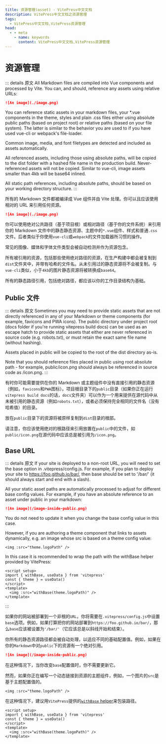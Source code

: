 ```yaml
---
title: 资源管理(asset) - VitePress中文文档
description: VitePress中文文档之资源管理
tags: 
  - VitePress中文文档,VitePress资源管理
head:
  - - meta
    - name: keywords
      content: VitePress中文文档,VitePress资源管理
---
```


# 资源管理

::: details 原文
All Markdown files are compiled into Vue components and processed by Vite. You can, and should, reference any assets using relative URLs:

```md
![An image](./image.png)
```

You can reference static assets in your markdown files, your *.vue components in the theme, styles and plain .css files either using absolute public paths (based on project root) or relative paths (based on your file system). The latter is similar to the behavior you are used to if you have used vue-cli or webpack's file-loader.

Common image, media, and font filetypes are detected and included as assets automatically.

All referenced assets, including those using absolute paths, will be copied to the dist folder with a hashed file name in the production build. Never-referenced assets will not be copied. Similar to vue-cli, image assets smaller than 4kb will be base64 inlined.

All static path references, including absolute paths, should be based on your working directory structure.
:::

所有的 Markdown 文件都被编译成 Vue 组件并由 Vite 处理。你可以且应该使用相对的 URL 来引用任何资源。

```md
![An image](./image.png)
```

你可以使用绝对公共路径（基于项目根）或相对路径（基于你的文件系统）来引用你的 Markdown 文件中的静态静态资源、主题中的`*.vue`组件、样式和普通`.css`文件。后者类似于你使用`vue-cli`或`webpack`的文件加载器所习惯的操作。

常见的图像、媒体和字体文件类型会被自动检测并作为资源包含。

所有被引用的资源，包括那些使用绝对路径的资源，在生产构建中都会被复制到`dist`文件夹中，并带有哈希的文件名。从未引用过的静态资源将不会被复制。与`vue-cli`类似，小于`4kb`的图片静态资源将被转换成`base64`。

所有的静态路径引用，包括绝对路径，都应该以你的工作目录结构为基础。

## Public 文件

::: details 原文
Sometimes you may need to provide static assets that are not directly referenced in any of your Markdown or theme components (for example, favicons and PWA icons). The public directory under project root (docs folder if you're running vitepress build docs) can be used as an escape hatch to provide static assets that either are never referenced in source code (e.g. robots.txt), or must retain the exact same file name (without hashing).

Assets placed in public will be copied to the root of the dist directory as-is.

Note that you should reference files placed in public using root absolute path - for example, public/icon.png should always be referenced in source code as /icon.png.
:::

有时你可能需要提供在你的 Markdown 或主题组件中没有直接引用的静态资源（例如，`favicons`和`PWA`图标）。项目根目录下的`public`目录（如果你正在运行`vitepress build docs`的话，`docs`文件夹）可以作为一个用来提供在源代码中从未被引用的静态资源（例如`robots.txt`），或者必须保持完全相同的文件名（没有哈希值）的目录。

放在`public`目录下的资源将被原样复制到`dist`目录的根部。

请注意，你应该使用绝对的根路径来引用放置在`public`中的文件，如`public/icon.png`在源代码中应该总是被引用为`/icon.png`。

## Base URL

::: details 原文
If your site is deployed to a non-root URL, you will need to set the base option in .vitepress/config.js. For example, if you plan to deploy your site to https://foo.github.io/bar/, then base should be set to '/bar/' (it should always start and end with a slash).

All your static asset paths are automatically processed to adjust for different base config values. For example, if you have an absolute reference to an asset under public in your markdown:

```md
![An image](/image-inside-public.png)
```

You do not need to update it when you change the base config value in this case.

However, if you are authoring a theme component that links to assets dynamically, e.g. an image whose src is based on a theme config value:

```vue
<img :src="theme.logoPath" />
```
In this case it is recommended to wrap the path with the withBase helper provided by VitePress:

```vue
<script setup>
import { withBase, useData } from 'vitepress'
const { theme } = useData()
</script>
<template>
  <img :src="withBase(theme.logoPath)" />
</template>
```
:::

如果你的网站被部署到一个非根的`URL`，你将需要在`.vitepress/config.js`中设置`base`选项。例如，如果打算把你的网站部署到`https://foo.github.io/bar/`，那么`base`应该被设置为`'/bar/'`（它应该总是以斜线开始和结束）。

你所有的静态资源路径都会被自动处理，以适应不同的基础配置值。例如，如果在你的`Markdown`中对`public`下的资源有一个绝对引用。

```md
![An image](/image-inside-public.png)
```

在这种情况下，当你改变`base`配置值时，你不需要更新它。

然而，如果你正在编写一个动态链接到资源的主题组件，例如，一个图片的`src`是基于主题配置值的。

```vue
<img :src="theme.logoPath" />
```

在这种情况下，建议用`VitePress`提供的[`withBase` helper](/vitepressCn/api#withBase)来包装路径。

```vue
<script setup>
import { withBase, useData } from 'vitepress'
const { theme } = useData()
</script>
<template>
  <img :src="withBase(theme.logoPath)" />
</template>
```
